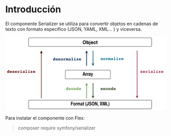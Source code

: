 Introducción
============

El componente Serializer se utiliza para convertir objetos en cadenas de texto con formato específico (JSON, YAML, XML... ) y viceversa.



![Diagrama de flujo del Serializer](./serializer_workflow.png "Imagen extraída de symfony.com")


Para instalar el componente con Flex:

>  composer require symfony/serializer

